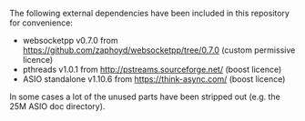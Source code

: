 The following external dependencies have been included in this repository for convenience:

* websocketpp v0.7.0 from https://github.com/zaphoyd/websocketpp/tree/0.7.0 (custom permissive licence)
* pthreads v1.0.1 from http://pstreams.sourceforge.net/ (boost licence)
* ASIO standalone v1.10.6 from https://think-async.com/ (boost licence)

In some cases a lot of the unused parts have been stripped out (e.g. the 25M ASIO doc directory).
